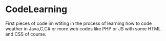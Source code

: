 # CodeLearning
First pieces of code im wtiting in the process of learning how to code weather in Java,C,C# or more web codes like PHP or JS with some HTML and CSS of course.
